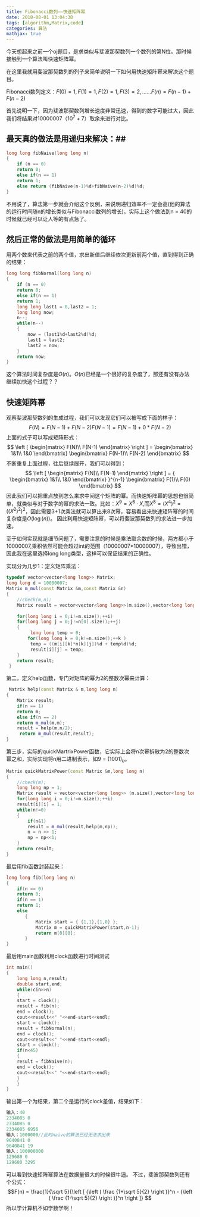 ```yaml
---
title: Fibonacci数列——快速矩阵幂
date: 2018-08-01 13:04:38
tags: [algorithm,Matrix,code]
categories: 算法
mathjax: true
---
```


今天想起来之前一个oj题目，是求类似与斐波那契数列一个数列的第N位。那时候接触到一个算法叫快速矩阵幂。

在这里我就用斐波那契数列的列子来简单说明一下如何用快速矩阵幂来解决这个题目。
<!--more-->

Fibonacci数列定义：$F(0) = 1, F(1) = 1, F(2) = 1, F(3) = 2, ...... F(n) = F(n-1)+F(n-2)$

首先说明一下，因为斐波那契数列增长速度非常迅速，得到的数字可能过大，因此我们将结果对10000007（$10^7+7$）取余来进行对比。

## 最天真的做法是用递归来解决：##
```cpp
long long fibNaive(long long n)
{
    if (n == 0)
    return 0;
    else if(n == 1)
    return 1;
    else return (fibNaive(n-1)%d+fibNaive(n-2)%d)%d;
}
```
不用说了，算法第一步就会介绍这个反例，来说明递归效率不一定会高(他的算法的运行时间随n的增长类似与Fibonacci数列的增长)。实际上这个做法到n = 40的时候就已经可以让人等的有点急了。

## 然后正常的做法是用简单的循环 ##
用两个数来代表之前的两个值，求出新值后继续依次更新前两个值，直到得到正确的结果：

```cpp
long long fibNormal(long long n)
{
    if (n == 0)
    return 0;
    else if(n == 1)
    return 1; 
    long long last1 = 0,last2 = 1;
    long long now;
    n--;
    while(n--)
    {
        now = (last1%d+last2%d)%d;
        last1 = last2;
        last2 = now;
    }
    return now;
}
```

这个算法时间复杂度是$O(n)$。$O(n)$已经是一个很好的复杂度了，那还有没有办法继续加快这个过程？？
## 快速矩阵幂 ##
观察斐波那契数列的生成过程，我们可以发现它们可以被写成下面的样子：
$$
F(N) = F(N-1) + F(N-2)
F(N-1) = F(N-1)+0*F(N-2)
$$
上面的式子可以写成矩阵形式：
$$
\left [
\begin{matrix}
F(N)\\
F(N-1)
\end{matrix}
\right ] =
\begin{bmatrix}
1&1\\
1&0
\end{bmatrix}
\begin{bmatrix}
F(N-1)\\
F(N-2)
\end{bmatrix}
$$
不断重复上面过程，往后继续展开，我们可以得到：
$$
\left [
\begin{matrix}
F(N)\\
F(N-1)
\end{matrix}
\right ] =
{
\begin{bmatrix}
1&1\\
1&0
\end{bmatrix}
}^{n-1}
\begin{bmatrix}
F(1)\\
F(0)
\end{bmatrix}
$$
因此我们可以把重点放到怎么来求中间这个矩阵的幂。而快速矩阵幂的思想也很简单，就类似与对于数字的幂的求法一致。比如：$X^9 = X^8 \cdot X$,而$X^8 = (X^4)^2 = ((X^2)^2)^2$，因此需要3+1次乘法就可以算出来8次幂，容易看出来快速矩阵幂的时间复杂度是$O(\log (n))$。
因此利用快速矩阵幂，可以将斐波那契数列的求法进一步加速。

至于如何实现就是细节问题了，需要注意的时候是乘法取余数的时候，两方都小于10000007,乘积依然可能会超过int的范围（10000007*10000007），导致出错，因此我在这里选择long long类型，这样可以保证结果的正确性。

实现分为几步1：定义矩阵乘法：
```c++
typedef vector<vector<long long>> Matrix;
long long d = 10000007;
Matrix m_mul(const Matrix &m,const Matrix &n)
{
    //check(m,n);
    Matrix result = vector<vector<long long>>(m.size(),vector<long long>(n[0].size()));
   
    for(long long i = 0;i!=m.size();++i)
    for(long long j = 0;j!=n[0].size();++j)
    {
         long long temp = 0;
        for(long long k = 0;k!=n.size();++k )
         temp = ((m[i][k]*n[k][j])%d + temp%d)%d;
         result[i][j] = temp;
    }
    return result;
 }
```
第二，定义help函数，专门对矩阵的幂为2的整数次幂来计算：
```c++
 Matrix help(const Matrix & m,long long n)
{
    Matrix result;
    if(n == 1)
    return m;
    else if(n == 2)
    return m_mul(m,m);
    result = help(m,n/2);
     return m_mul(result,result);
}
```
第三步，实际的quickMartrixPower函数，它实际上会将n次幂拆散为2的整数次幂之和，实际实现将n用二进制表示，如9 = (1001)$_b$。

```c++
Matrix quickMatrixPower(const Matrix &m,long long n)
{
    //check(m);
    long long np = 1;
    Matrix result = vector<vector<long long>> (m.size(),vector<long long>(m.size()));
    for(long long i = 0;i!=m.size();++i)
    result[i][i] = 1;
    while(n!=0)
    {
        if(n&1)
        result = m_mul(result,help(m,np));
        n = n >> 1;
        np = np<<1;
    }
    return result;
}
```
最后用fib函数封装起来：

```c++
long long fib(long long n)
{
    if(n == 0)
    return 0;
    if(n == 1)
    return 1;
    else
       {
           Matrix start = { {1,1},{1,0} };
           Matrix m = quickMatrixPower(start,n-1);
           return m[0][0];
       }
}
```
最后用main函数利用clock函数进行时间测试
```c++
int main()
{
    long long n,result;
    double start,end;
    while(cin>>n)
    {
    start = clock();
    result = fib(n);
    end = clock();
    cout<<result<<" "<<end-start<<endl;
    start = clock();
    result = fibNormal(n);
    end = clock();
    cout<<result<<" "<<end-start<<endl;
    start = clock();
    if(n<45)
    {
    result = fibNaive(n);
    end = clock();
    cout<<result<<" "<<end-start<<endl;
    }
    }
}
```
输出第一个为结果，第二个是运行的clock差值，结果如下：
```c
输入：40
2334085 0
2334085 0
2334085 6956
输入：1000000//此时naive的算法已经无法求出来
9640841 0
9640841 19
输入：100000000
129680 0
129680 3295
```
可以看到快速矩阵幂算法在数据量很大的时候很牛逼。
不过，斐波那契数列还有个公式：
$$F(n) = \frac{1}{\sqrt 5}{\left [ {\left ( \frac {1+\sqrt 5}{2} \right )}^n - {\left ( \frac {1-\sqrt 5}{2} \right )}^n  \right ]}
$$
所以学计算机不如学数学啊！


